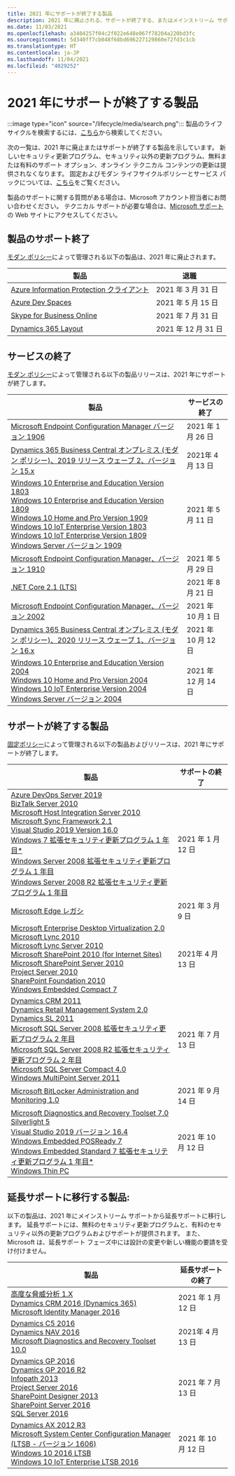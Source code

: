 ```yaml
---
title: 2021 年にサポートが終了する製品
description: 2021 年に廃止される、サポートが終了する、またはメインストリーム サポートから延長サポートに移行する製品を確認してください。
ms.date: 11/03/2021
ms.openlocfilehash: a3404257f04c2f022e648e067f78204a220bd3fc
ms.sourcegitcommit: 5d340ff7cb048f68bd696227129860e72fd3c1cb
ms.translationtype: HT
ms.contentlocale: ja-JP
ms.lasthandoff: 11/04/2021
ms.locfileid: "4029252"
---
```

# <a name="products-ending-support-in-2021"></a>2021 年にサポートが終了する製品

:::image type="icon" source="/lifecycle/media/search.png":::
製品のライフサイクルを検索するには、[こちら](/lifecycle/products/)から検索してください。

次の一覧は、2021 年に廃止またはサポートが終了する製品を示しています。 新しいセキュリティ更新プログラム、セキュリティ以外の更新プログラム、無料または有料のサポート オプション、オンライン テクニカル コンテンツの更新は提供されなくなります。 固定およびモダン ライフサイクルポリシーとサービス パックについては、[こちら](/lifecycle/overview/product-end-of-support-overview)をご覧ください。

製品のサポートに関する質問がある場合は、Microsoft アカウント担当者にお問い合わせください。 テクニカル サポートが必要な場合は、[Microsoft サポート](https://support.microsoft.com/contactus/?ws=support)の Web サイトにアクセスしてください。

## <a name="product-retirements"></a>製品のサポート終了

[モダン ポリシー](/lifecycle/policies/modern)によって管理される以下の製品は、2021 年に廃止されます。

| 製品 | 退職 |
| --- | --- |
| [Azure Information Protection クライアント](/lifecycle/products/azure-information-protection-client?branch=live)<br> | 2021 年 3 月 31 日 |
| [Azure Dev Spaces](/lifecycle/products/azure-dev-spaces?branch=live)<br> | 2021 年 5 月 15 日 |
| [Skype for Business Online](/lifecycle/products/skype-for-business-online?branch=live)<br> | 2021 年 7 月 31 日 |
| [Dynamics 365 Layout](/lifecycle/products/dynamics-365-layout?branch=live)<br> | 2021 年 12 月 31 日 |


## <a name="release-end-of-servicing"></a>サービスの終了

[モダン ポリシー](/lifecycle/policies/modern)によって管理される以下の製品リリースは、2021 年にサポートが終了します。

| 製品 | サービスの終了 |
| --- | --- |
| [Microsoft Endpoint Configuration Manager バージョン 1906](/lifecycle/products/microsoft-endpoint-configuration-manager?branch=live)<br> | 2021 年 1 月 26 日 |
| [Dynamics 365 Business Central オンプレミス (モダン ポリシー)、2019 リリース ウェーブ 2、バージョン 15.x](/lifecycle/products/dynamics-365-business-central-onpremises-modern-policy?branch=live)<br> | 2021年 4 月 13 日 |
| [Windows 10 Enterprise and Education Version 1803](/lifecycle/products/windows-10-enterprise-and-education?branch=live)<br>[Windows 10 Enterprise and Education Version 1809](/lifecycle/products/windows-10-enterprise-and-education?branch=live)<br>[Windows 10 Home and Pro Version 1909](/lifecycle/products/windows-10-home-and-pro?branch=live)<br>[Windows 10 IoT Enterprise Version 1803](/lifecycle/products/windows-10-iot-enterprise?branch=live)<br>[Windows 10 IoT Enterprise Version 1809](/lifecycle/products/windows-10-iot-enterprise?branch=live)<br>[Windows Server バージョン 1909](/lifecycle/products/windows-server?branch=live)<br> | 2021 年 5 月 11 日 |
| [Microsoft Endpoint Configuration Manager、バージョン 1910](/lifecycle/products/microsoft-endpoint-configuration-manager?branch=live)<br> | 2021 年 5 月 29 日 |
| [.NET Core 2.1 (LTS)](/lifecycle/products/microsoft-net-and-net-core?branch=live)<br> | 2021 年 8 月 21 日 |
| [Microsoft Endpoint Configuration Manager、バージョン 2002](/lifecycle/products/microsoft-endpoint-configuration-manager?branch=live)<br> | 2021 年 10 月 1 日 |
| [Dynamics 365 Business Central オンプレミス (モダン ポリシー)、2020 リリース ウェーブ 1、バージョン 16.x](/lifecycle/products/dynamics-365-business-central-onpremises-modern-policy?branch=live)<br> | 2021 年 10 月 12 日 |
| [Windows 10 Enterprise and Education Version 2004](/lifecycle/products/windows-10-enterprise-and-education?branch=live)<br>[Windows 10 Home and Pro Version 2004](/lifecycle/products/windows-10-home-and-pro?branch=live)<br>[Windows 10 IoT Enterprise Version 2004](/lifecycle/products/windows-10-iot-enterprise?branch=live)<br>[Windows Server バージョン 2004](/lifecycle/products/windows-server?branch=live)<br> | 2021 年 12 月 14 日 |


## <a name="products-reaching-end-of-support"></a>サポートが終了する製品

[固定ポリシー](/lifecycle/policies/fixed)によって管理される以下の製品およびリリースは、2021 年にサポートが終了します。

| 製品 | サポートの終了 |
| --- | --- |
| [Azure DevOps Server 2019](/lifecycle/products/azure-devops-server-2019?branch=live)<br>[BizTalk Server 2010](/lifecycle/products/biztalk-server-2010?branch=live)<br>[Microsoft Host Integration Server 2010](/lifecycle/products/microsoft-host-integration-server-2010?branch=live)<br>[Microsoft Sync Framework 2.1](/lifecycle/products/microsoft-sync-framework-21?branch=live)<br>[Visual Studio 2019 Version 16.0](/lifecycle/products/visual-studio-2019?branch=live)<br>[Windows 7 拡張セキュリティ更新プログラム 1 年目*](/lifecycle/products/windows-7?branch=live)<br>[Windows Server 2008 拡張セキュリティ更新プログラム 1 年目](/lifecycle/products/windows-server-2008?branch=live)<br>[Windows Server 2008 R2 拡張セキュリティ更新プログラム 1 年目](/lifecycle/products/windows-server-2008-r2?branch=live)<br> | 2021 年 1 月 12 日 |
| [Microsoft Edge レガシ](/lifecycle/products/microsoft-edge-legacy?branch=live)<br> | 2021 年 3 月 9 日 |
| [Microsoft Enterprise Desktop Virtualization 2.0](/lifecycle/products/microsoft-enterprise-desktop-virtualization-20?branch=live)<br>[Microsoft Lync 2010](/lifecycle/products/microsoft-lync-2010?branch=live)<br>[Microsoft Lync Server 2010](/lifecycle/products/microsoft-lync-server-2010?branch=live)<br>[Microsoft SharePoint 2010 (for Internet Sites)](/lifecycle/products/microsoft-sharepoint-2010?branch=live)<br>[Microsoft SharePoint Server 2010](/lifecycle/products/microsoft-sharepoint-server-2010?branch=live)<br>[Project Server 2010](/lifecycle/products/project-server-2010?branch=live)<br>[SharePoint Foundation 2010](/lifecycle/products/sharepoint-foundation-2010?branch=live)<br>[Windows Embedded Compact 7](/lifecycle/products/windows-embedded-compact-7?branch=live)<br> | 2021年 4 月 13 日 |
| [Dynamics CRM 2011](/lifecycle/products/dynamics-crm-2011?branch=live)<br>[Dynamics Retail Management System 2.0](/lifecycle/products/dynamics-retail-management-system-20?branch=live)<br>[Dynamics SL 2011](/lifecycle/products/dynamics-sl-2011?branch=live)<br>[Microsoft SQL Server 2008 拡張セキュリティ更新プログラム 2 年目](/lifecycle/products/microsoft-sql-server-2008?branch=live)<br>[Microsoft SQL Server 2008 R2 拡張セキュリティ更新プログラム 2 年目](/lifecycle/products/microsoft-sql-server-2008-r2?branch=live)<br>[Microsoft SQL Server Compact 4.0](/lifecycle/products/microsoft-sql-server-compact-40?branch=live)<br>[Windows MultiPoint Server 2011](/lifecycle/products/windows-multipoint-server-2011?branch=live)<br> | 2021 年 7 月 13 日 |
| [Microsoft BitLocker Administration and Monitoring 1.0](/lifecycle/products/microsoft-bitlocker-administration-and-monitoring-10?branch=live)<br> | 2021 年 9 月 14 日 |
| [Microsoft Diagnostics and Recovery Toolset 7.0](/lifecycle/products/microsoft-diagnostics-and-recovery-toolset-70?branch=live)<br>[Silverlight 5](/lifecycle/products/silverlight-5?branch=live)<br>[Visual Studio 2019 バージョン 16.4](/lifecycle/products/visual-studio-2019?branch=live)<br>[Windows Embedded POSReady 7](/lifecycle/products/windows-embedded-posready-7?branch=live)<br>[Windows Embedded Standard 7 拡張セキュリティ更新プログラム 1 年目*](/lifecycle/products/windows-embedded-standard-7?branch=live)<br>[Windows Thin PC](/lifecycle/products/windows-thin-pc?branch=live)<br> | 2021 年 10 月 12 日 |


## <a name="products-moving-to-extended-support"></a>延長サポートに移行する製品:

以下の製品は、2021 年にメインストリーム サポートから延長サポートに移行します。 延長サポートには、無料のセキュリティ更新プログラムと、有料のセキュリティ以外の更新プログラムおよびサポートが提供されます。 また、Microsoft は、延長サポート フェーズ中には設計の変更や新しい機能の要請を受け付けません。

| 製品 | 延長サポートの終了 |
| --- | --- |
| [高度な脅威分析 1.X](/lifecycle/products/advanced-threat-analytics-1x?branch=live)<br>[Dynamics CRM 2016 (Dynamics 365)](/lifecycle/products/dynamics-crm-2016-dynamics-365?branch=live)<br>[Microsoft Identity Manager 2016](/lifecycle/products/microsoft-identity-manager-2016?branch=live)<br> | 2021 年 1 月 12 日 |
| [Dynamics C5 2016](/lifecycle/products/dynamics-c5-2016?branch=live)<br>[Dynamics NAV 2016](/lifecycle/products/dynamics-nav-2016?branch=live)<br>[Microsoft Diagnostics and Recovery Toolset 10.0](/lifecycle/products/microsoft-diagnostics-and-recovery-toolset-100?branch=live)<br> | 2021年 4 月 13 日 |
| [Dynamics GP 2016](/lifecycle/products/dynamics-gp-2016?branch=live)<br>[Dynamics GP 2016 R2](/lifecycle/products/dynamics-gp-2016-r2?branch=live)<br>[Infopath 2013](/lifecycle/products/infopath-2013?branch=live)<br>[Project Server 2016](/lifecycle/products/project-server-2016?branch=live)<br>[SharePoint Designer 2013](/lifecycle/products/sharepoint-designer-2013?branch=live)<br>[SharePoint Server 2016](/lifecycle/products/sharepoint-server-2016?branch=live)<br>[SQL Server 2016](/lifecycle/products/sql-server-2016?branch=live)<br> | 2021 年 7 月 13 日 |
| [Dynamics AX 2012 R3](/lifecycle/products/dynamics-ax-2012-r3?branch=live)<br>[Microsoft System Center Configuration Manager (LTSB - バージョン 1606)](/lifecycle/products/microsoft-system-center-configuration-manager-ltsb-version-1606?branch=live)<br>[Windows 10 2016 LTSB](/lifecycle/products/windows-10-2016-ltsb?branch=live)<br>[Windows 10 IoT Enterprise LTSB 2016](/lifecycle/products/windows-10-iot-enterprise-ltsb-2016?branch=live)<br> | 2021 年 10 月 12 日 |
